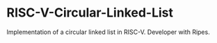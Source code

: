 # RISC-V-Circular-Linked-List
Implementation of a circular linked list in RISC-V. Developer with Ripes.

